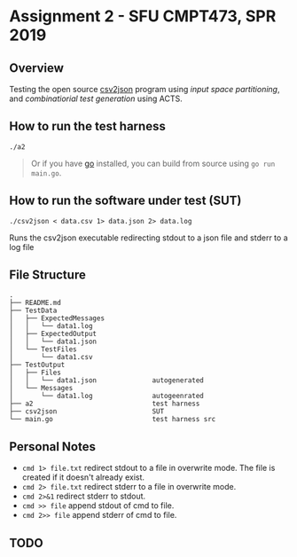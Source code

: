 # Assignment 2 - SFU CMPT473, SPR 2019

## Overview

Testing the open source [csv2json](https://github.com/mattn/csv2json) program using *input space partitioning*, and *combinatiorial test generation* using ACTS.

## How to run the test harness
	
	./a2

> Or if you have [go](https://golang.org/) installed, you can build from source using `go run main.go`.

## How to run the software under test (SUT)
	
	./csv2json < data.csv 1> data.json 2> data.log

Runs the csv2json executable redirecting stdout to a json file and stderr to a log file

## File Structure

	.
	├── README.md
	├── TestData
	│   ├── ExpectedMessages
	│   │   └── data1.log
	│   ├── ExpectedOutput
	│   │   └── data1.json
	│   └── TestFiles
	│       └── data1.csv
	├── TestOutput
	│   ├── Files
	│   │   └── data1.json              autogenerated
	│   └── Messages
	│       └── data1.log               autogeenrated
	├── a2                              test harness
	├── csv2json                        SUT
	└── main.go                         test harness src

## Personal Notes

- `cmd 1> file.txt` redirect stdout to a file in overwrite mode. The file is created if it doesn't already exist.
- `cmd 2> file.txt` redirect stderr to a file in overwrite mode.
- `cmd 2>&1` redirect stderr to stdout.
- `cmd >> file` append stdout of cmd to file.
- `cmd 2>> file` append stderr of cmd to file.

## TODO

